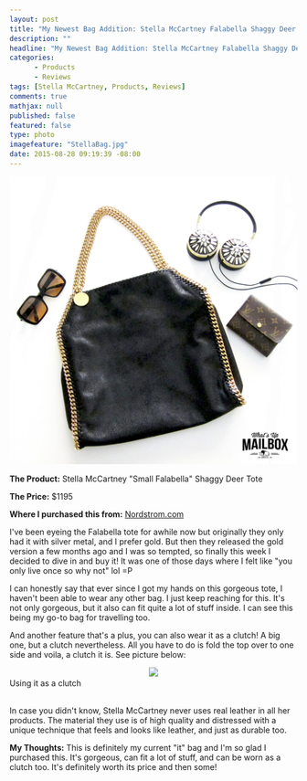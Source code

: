 ```yaml
---
layout: post
title: "My Newest Bag Addition: Stella McCartney Falabella Shaggy Deer Tote!"
description: ""
headline: "My Newest Bag Addition: Stella McCartney Falabella Shaggy Deer Tote!"
categories: 
      - Products
      - Reviews
tags: [Stella McCartney, Products, Reviews]
comments: true
mathjax: null
published: false
featured: false
type: photo
imagefeature: "StellaBag.jpg"
date: 2015-08-28 09:19:39 -08:00
---
```


<center><img src="/images/StellaBag.jpg"></center>
<p><b>The Product:</b> Stella McCartney "Small Falabella" Shaggy Deer Tote</p>
<p><b>The Price:</b> $1195</p>
<p><b>Where I purchased this from:</b> <a href="http://shop.nordstrom.com" target="_blank">Nordstrom.com</a>

<br>

<p>I've been eyeing the Falabella tote for awhile now but originally they only had it with silver metal, and I prefer gold. But then they released the gold version a few months ago and I was so tempted, so finally this week I decided to dive in and buy it! It was one of those days where I felt like "you only live once so why not" lol =P</p>

<p>I can honestly say that ever since I got my hands on this gorgeous tote, I haven't been able to wear any other bag. I just keep reaching for this. It's not only gorgeous, but it also can fit quite a lot of stuff inside. I can see this being my go-to bag for travelling too.</p>

<p>And another feature that's a plus, you can also wear it as a clutch! A big one, but a clutch nevertheless. All you have to do is fold the top over to one side and voila, a clutch it is. See picture below:</p>

<center><img src="/images/StellaBagClutch.jpg"></center>
<figcaption>Using it as a clutch</figcaption>

<br>

<p>In case you didn't know, Stella McCartney never uses real leather in all her products. The material they use is of high quality and distressed with a unique technique that feels and looks like leather, and just as durable too.</p>

<p><i class="icon-exclamation-sign"></i><b> My Thoughts:</b> This is definitely my current "it" bag and I'm so glad I purchased this. It's gorgeous, can fit a lot of stuff, and can be worn as a clutch too. It's definitely worth its price and then some!</p>
